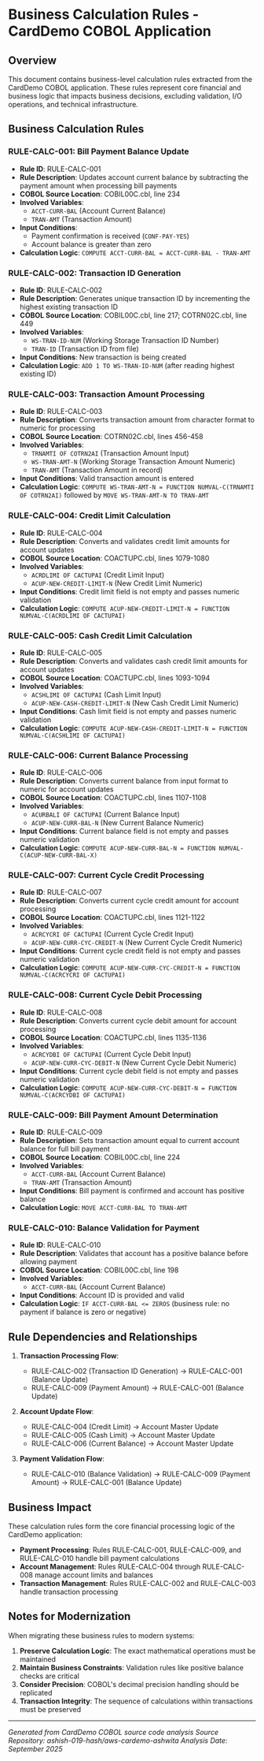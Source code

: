 # Business Calculation Rules - CardDemo COBOL Application

## Overview
This document contains business-level calculation rules extracted from the CardDemo COBOL application. These rules represent core financial and business logic that impacts business decisions, excluding validation, I/O operations, and technical infrastructure.

## Business Calculation Rules

### RULE-CALC-001: Bill Payment Balance Update
- **Rule ID**: RULE-CALC-001
- **Rule Description**: Updates account current balance by subtracting the payment amount when processing bill payments
- **COBOL Source Location**: COBIL00C.cbl, line 234
- **Involved Variables**: 
  - `ACCT-CURR-BAL` (Account Current Balance)
  - `TRAN-AMT` (Transaction Amount)
- **Input Conditions**: 
  - Payment confirmation is received (`CONF-PAY-YES`)
  - Account balance is greater than zero
- **Calculation Logic**: `COMPUTE ACCT-CURR-BAL = ACCT-CURR-BAL - TRAN-AMT`

### RULE-CALC-002: Transaction ID Generation
- **Rule ID**: RULE-CALC-002
- **Rule Description**: Generates unique transaction ID by incrementing the highest existing transaction ID
- **COBOL Source Location**: COBIL00C.cbl, line 217; COTRN02C.cbl, line 449
- **Involved Variables**:
  - `WS-TRAN-ID-NUM` (Working Storage Transaction ID Number)
  - `TRAN-ID` (Transaction ID from file)
- **Input Conditions**: New transaction is being created
- **Calculation Logic**: `ADD 1 TO WS-TRAN-ID-NUM` (after reading highest existing ID)

### RULE-CALC-003: Transaction Amount Processing
- **Rule ID**: RULE-CALC-003
- **Rule Description**: Converts transaction amount from character format to numeric for processing
- **COBOL Source Location**: COTRN02C.cbl, lines 456-458
- **Involved Variables**:
  - `TRNAMTI OF COTRN2AI` (Transaction Amount Input)
  - `WS-TRAN-AMT-N` (Working Storage Transaction Amount Numeric)
  - `TRAN-AMT` (Transaction Amount in record)
- **Input Conditions**: Valid transaction amount is entered
- **Calculation Logic**: `COMPUTE WS-TRAN-AMT-N = FUNCTION NUMVAL-C(TRNAMTI OF COTRN2AI)` followed by `MOVE WS-TRAN-AMT-N TO TRAN-AMT`

### RULE-CALC-004: Credit Limit Calculation
- **Rule ID**: RULE-CALC-004
- **Rule Description**: Converts and validates credit limit amounts for account updates
- **COBOL Source Location**: COACTUPC.cbl, lines 1079-1080
- **Involved Variables**:
  - `ACRDLIMI OF CACTUPAI` (Credit Limit Input)
  - `ACUP-NEW-CREDIT-LIMIT-N` (New Credit Limit Numeric)
- **Input Conditions**: Credit limit field is not empty and passes numeric validation
- **Calculation Logic**: `COMPUTE ACUP-NEW-CREDIT-LIMIT-N = FUNCTION NUMVAL-C(ACRDLIMI OF CACTUPAI)`

### RULE-CALC-005: Cash Credit Limit Calculation
- **Rule ID**: RULE-CALC-005
- **Rule Description**: Converts and validates cash credit limit amounts for account updates
- **COBOL Source Location**: COACTUPC.cbl, lines 1093-1094
- **Involved Variables**:
  - `ACSHLIMI OF CACTUPAI` (Cash Limit Input)
  - `ACUP-NEW-CASH-CREDIT-LIMIT-N` (New Cash Credit Limit Numeric)
- **Input Conditions**: Cash limit field is not empty and passes numeric validation
- **Calculation Logic**: `COMPUTE ACUP-NEW-CASH-CREDIT-LIMIT-N = FUNCTION NUMVAL-C(ACSHLIMI OF CACTUPAI)`

### RULE-CALC-006: Current Balance Processing
- **Rule ID**: RULE-CALC-006
- **Rule Description**: Converts current balance from input format to numeric for account updates
- **COBOL Source Location**: COACTUPC.cbl, lines 1107-1108
- **Involved Variables**:
  - `ACURBALI OF CACTUPAI` (Current Balance Input)
  - `ACUP-NEW-CURR-BAL-N` (New Current Balance Numeric)
- **Input Conditions**: Current balance field is not empty and passes numeric validation
- **Calculation Logic**: `COMPUTE ACUP-NEW-CURR-BAL-N = FUNCTION NUMVAL-C(ACUP-NEW-CURR-BAL-X)`

### RULE-CALC-007: Current Cycle Credit Processing
- **Rule ID**: RULE-CALC-007
- **Rule Description**: Converts current cycle credit amount for account processing
- **COBOL Source Location**: COACTUPC.cbl, lines 1121-1122
- **Involved Variables**:
  - `ACRCYCRI OF CACTUPAI` (Current Cycle Credit Input)
  - `ACUP-NEW-CURR-CYC-CREDIT-N` (New Current Cycle Credit Numeric)
- **Input Conditions**: Current cycle credit field is not empty and passes numeric validation
- **Calculation Logic**: `COMPUTE ACUP-NEW-CURR-CYC-CREDIT-N = FUNCTION NUMVAL-C(ACRCYCRI OF CACTUPAI)`

### RULE-CALC-008: Current Cycle Debit Processing
- **Rule ID**: RULE-CALC-008
- **Rule Description**: Converts current cycle debit amount for account processing
- **COBOL Source Location**: COACTUPC.cbl, lines 1135-1136
- **Involved Variables**:
  - `ACRCYDBI OF CACTUPAI` (Current Cycle Debit Input)
  - `ACUP-NEW-CURR-CYC-DEBIT-N` (New Current Cycle Debit Numeric)
- **Input Conditions**: Current cycle debit field is not empty and passes numeric validation
- **Calculation Logic**: `COMPUTE ACUP-NEW-CURR-CYC-DEBIT-N = FUNCTION NUMVAL-C(ACRCYDBI OF CACTUPAI)`

### RULE-CALC-009: Bill Payment Amount Determination
- **Rule ID**: RULE-CALC-009
- **Rule Description**: Sets transaction amount equal to current account balance for full bill payment
- **COBOL Source Location**: COBIL00C.cbl, line 224
- **Involved Variables**:
  - `ACCT-CURR-BAL` (Account Current Balance)
  - `TRAN-AMT` (Transaction Amount)
- **Input Conditions**: Bill payment is confirmed and account has positive balance
- **Calculation Logic**: `MOVE ACCT-CURR-BAL TO TRAN-AMT`

### RULE-CALC-010: Balance Validation for Payment
- **Rule ID**: RULE-CALC-010
- **Rule Description**: Validates that account has a positive balance before allowing payment
- **COBOL Source Location**: COBIL00C.cbl, line 198
- **Involved Variables**:
  - `ACCT-CURR-BAL` (Account Current Balance)
- **Input Conditions**: Account ID is provided and valid
- **Calculation Logic**: `IF ACCT-CURR-BAL <= ZEROS` (business rule: no payment if balance is zero or negative)

## Rule Dependencies and Relationships

1. **Transaction Processing Flow**:
   - RULE-CALC-002 (Transaction ID Generation) → RULE-CALC-001 (Balance Update)
   - RULE-CALC-009 (Payment Amount) → RULE-CALC-001 (Balance Update)

2. **Account Update Flow**:
   - RULE-CALC-004 (Credit Limit) → Account Master Update
   - RULE-CALC-005 (Cash Limit) → Account Master Update
   - RULE-CALC-006 (Current Balance) → Account Master Update

3. **Payment Validation Flow**:
   - RULE-CALC-010 (Balance Validation) → RULE-CALC-009 (Payment Amount) → RULE-CALC-001 (Balance Update)

## Business Impact

These calculation rules form the core financial processing logic of the CardDemo application:

- **Payment Processing**: Rules RULE-CALC-001, RULE-CALC-009, and RULE-CALC-010 handle bill payment calculations
- **Account Management**: Rules RULE-CALC-004 through RULE-CALC-008 manage account limits and balances
- **Transaction Management**: Rules RULE-CALC-002 and RULE-CALC-003 handle transaction processing

## Notes for Modernization

When migrating these business rules to modern systems:

1. **Preserve Calculation Logic**: The exact mathematical operations must be maintained
2. **Maintain Business Constraints**: Validation rules like positive balance checks are critical
3. **Consider Precision**: COBOL's decimal precision handling should be replicated
4. **Transaction Integrity**: The sequence of calculations within transactions must be preserved

---

*Generated from CardDemo COBOL source code analysis*
*Source Repository: ashish-019-hash/aws-cardemo-ashwita*
*Analysis Date: September 2025*
